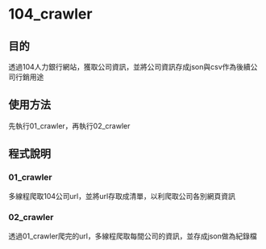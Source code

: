 # 104_crawler
## 目的
透過104人力銀行網站，獲取公司資訊，並將公司資訊存成json與csv作為後續公司行銷用途
## 使用方法
先執行01_crawler，再執行02_crawler
## 程式說明
### 01_crawler
多線程爬取104公司url，並將url存取成清單，以利爬取公司各別網頁資訊
### 02_crawler
透過01_crawler爬完的url，多線程爬取每間公司的資訊，並存成json做為紀錄檔
